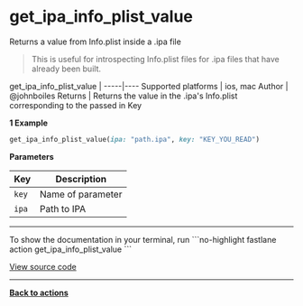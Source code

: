 # get_ipa_info_plist_value


Returns a value from Info.plist inside a .ipa file




> This is useful for introspecting Info.plist files for .ipa files that have already been built.


get_ipa_info_plist_value |
-----|----
Supported platforms | ios, mac
Author | @johnboiles
Returns | Returns the value in the .ipa's Info.plist corresponding to the passed in Key



**1 Example**

```ruby
get_ipa_info_plist_value(ipa: "path.ipa", key: "KEY_YOU_READ")
```





**Parameters**

Key | Description
----|------------
  `key` | Name of parameter
  `ipa` | Path to IPA




<hr />
To show the documentation in your terminal, run
```no-highlight
fastlane action get_ipa_info_plist_value
```

<a href="https://github.com/fastlane/fastlane/blob/master/fastlane/lib/fastlane/actions/get_ipa_info_plist_value.rb" target="_blank">View source code</a>

<hr />

<a href="/actions"><b>Back to actions</b></a>
